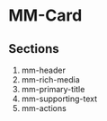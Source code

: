 # MM-Card

## Sections
1. mm-header
2. mm-rich-media
3. mm-primary-title
4. mm-supporting-text
5. mm-actions
